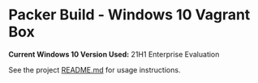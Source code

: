 # Packer Build - Windows 10 Vagrant Box

**Current Windows 10 Version Used:** 21H1 Enterprise Evaluation

See the project [README.md](https://github.com/gr4unch3r/packer-boxes/blob/master/README.md) for usage instructions.
